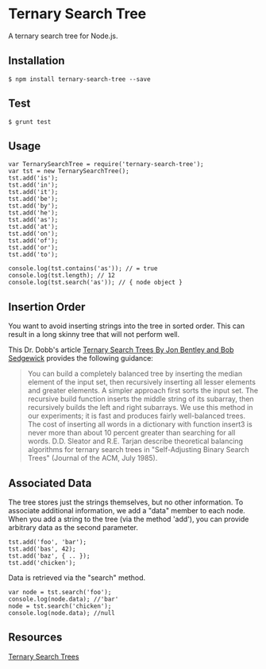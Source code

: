 # Ternary Search Tree

A ternary search tree for Node.js.

## Installation
```shell
$ npm install ternary-search-tree --save
```

## Test
```shell
$ grunt test
```

## Usage
```
var TernarySearchTree = require('ternary-search-tree');
var tst = new TernarySearchTree();
tst.add('is');
tst.add('in');
tst.add('it');
tst.add('be');
tst.add('by');
tst.add('he');
tst.add('as');
tst.add('at');
tst.add('on');
tst.add('of');
tst.add('or');
tst.add('to');

console.log(tst.contains('as')); // = true
console.log(tst.length); // 12
console.log(tst.search('as')); // { node object }
```

## Insertion Order

You want to avoid inserting strings into the tree in sorted order.
This can result in a long skinny tree that will not perform well.

This Dr. Dobb's article [Ternary Search Trees By Jon Bentley and Bob Sedgewick](http://www.drdobbs.com/database/ternary-search-trees/184410528?pgno=1)
provides the following guidance:

> You can build a completely balanced tree by inserting the median element of the input set, then recursively inserting all lesser elements and greater elements.
> A simpler approach first sorts the input set.
> The recursive build function inserts the middle string of its subarray, then recursively builds the left and right subarrays.
> We use this method in our experiments; it is fast and produces fairly well-balanced trees.
> The cost of inserting all words in a dictionary with function insert3 is never more than about 10 percent greater than searching for all words.
> D.D. Sleator and R.E. Tarjan describe theoretical balancing algorithms for ternary search trees in "Self-Adjusting Binary Search Trees" (Journal of the ACM, July 1985).


## Associated Data

The tree stores just the strings themselves, but no other information.
To associate additional information, we add a "data" member to each node.
When you add a string to the tree (via the method 'add'), you can provide arbitrary data as the second parameter.

```
tst.add('foo', 'bar');
tst.add('bas', 42);
tst.add('baz', { .. });
tst.add('chicken');
```

Data is retrieved via the "search" method.

```
var node = tst.search('foo');
console.log(node.data); //'bar'
node = tst.search('chicken');
console.log(node.data); //null
```

## Resources
[Ternary Search Trees](http://www.drdobbs.com/database/ternary-search-trees/184410528?pgno=1)
